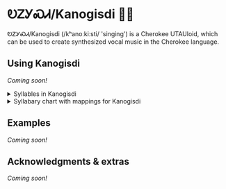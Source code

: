 # ᎧᏃᎩᏍᏗ/Kanogisdi 🎤🎵

ᎧᏃᎩᏍᏗ/Kanogisdi (/kʰanoːkiːsti/ 'singing') is a Cherokee UTAUloid, which can be used to create synthesized vocal music in the Cherokee language.

## Using Kanogisdi

_Coming soon!_

<details>
<summary>Syllables in Kanogisdi</summary>
</details>

<details>
<summary>Syllabary chart with mappings for Kanogisdi</summary>
</details>


## Examples

_Coming soon!_

## Acknowledgments & extras

_Coming soon!_
